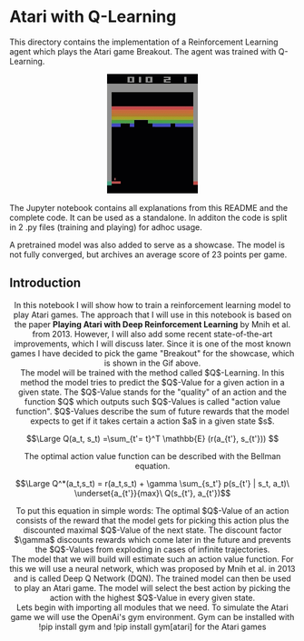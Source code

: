 # Atari with Q-Learning
This directory contains the implementation of a Reinforcement Learning agent which plays the Atari game Breakout. The agent was trained with Q-Learning.

<p align="center">
  <img src="Images/atari.gif" alt="animated" />
</p>


The Jupyter notebook contains all explanations from this README and the complete code. It can be used as a standalone. In additon the code is split in 2 .py files (training and playing) for adhoc usage.

A pretrained model was also added to serve as a showcase. The model is not fully converged, but archives an average score of 23 points per game.


## Introduction
<center>In this notebook I will show how to train a reinforcement learning model to play Atari games. The approach that I will use in this notebook is based on the paper <b>Playing Atari with Deep Reinforcement Learning</b> by Mnih et al. from 2013. However, I will also add some recent state-of-the-art improvements, which I will discuss later. Since it is one of the most known games I have decided to pick the game "Breakout" for the showcase, which is shown in the Gif above.
  
<center>The model will be trained with the method called $Q$-Learning. In this method the model tries to predict the $Q$-Value for a given action in a given state. The $Q$-Value stands for the "quality" of an action and the function $Q$ which outputs such $Q$-Values is called "action value function". $Q$-Values describe the sum of future rewards that the model expects to get if it takes certain a action $a$ in a given state $s$. 
  
  
$$\Large Q(a_t, s_t) =\sum_{t'= t}^T \mathbb{E} (r(a_{t'}, s_{t'})) $$
 
<center>The optimal action value function can be described with the Bellman equation.

$$\Large Q^*(a_t,s_t) = r(a_t,s_t) + \gamma \sum_{s_t'} p(s_{t'} | s_t, a_t)\  \underset{a_{t'}}{max}\ Q(s_{t'}, a_{t'})$$

<center>To put this equation in simple words: The optimal $Q$-Value of an action consists of the reward that the model gets for picking this action plus the discounted maximal $Q$-Value of the next state. The discount factor $\gamma$ discounts rewards which come later in the future and prevents the $Q$-Values from exploding in cases of infinite trajectories. 
  
 <center>The model that we will build will estimate such an action value function. For this we will use a neural network, which was proposed by Mnih et al. in 2013 and is called Deep Q Network (DQN). The trained model can then be used to play an Atari game. The model will select the best action by picking the action with the highest $Q$-Value in every given state.  
  
 
 <center>Lets begin with importing all modules that we need. To simulate the Atari game we will use the OpenAi's gym environment. Gym can be installed with !pip install gym and !pip install gym[atari] for the Atari games 
  
  
